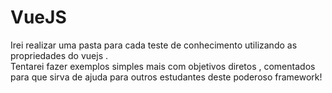 # VueJS

Irei realizar uma pasta para cada teste de conhecimento utilizando as propriedades do vuejs . <br>
Tentarei fazer exemplos simples mais com objetivos diretos , comentados para que sirva de ajuda para outros estudantes deste poderoso framework!

